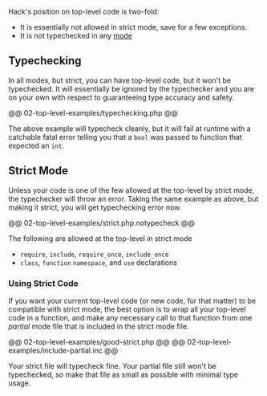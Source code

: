 Hack's position on top-level code is two-fold:

- It is essentially not allowed in strict mode, save for a few exceptions.
- It is not typechecked in any [mode](../17-typechecker/05-modes.md)

## Typechecking

In all modes, but strict, you can have top-level code, but it won't be typechecked. It will essentially be ignored by the typechecker and you are on your own with respect to guaranteeing type accuracy and safety.

@@ 02-top-level-examples/typechecking.php @@

The above example will typecheck cleanly, but it will fail at runtime with a catchable fatal error telling you that a `bool` was passed to function that expected an `int`.

## Strict Mode

Unless your code is one of the few allowed at the top-level by strict mode, the typechecker will throw an error. Taking the same example as above, but making it strict, you will get typechecking error now.

@@ 02-top-level-examples/strict.php.notypecheck @@

The following are allowed at the top-level in strict mode

- `require`, `include`, `require_once`, `include_once`
- `class`, `function` `namespace`, and `use` declarations

### Using Strict Code

If you want your current top-level code (or new code, for that matter) to be compatible with strict mode, the best option is to wrap all your top-level code in a function, and make any necessary call to that function from one *partial* mode file that is included in the strict mode file.

@@ 02-top-level-examples/good-strict.php @@
@@ 02-top-level-examples/include-partial.inc @@

Your strict file will typecheck fine. Your partial file still won't be typechecked, so make that file as small as possible with minimal type usage.
